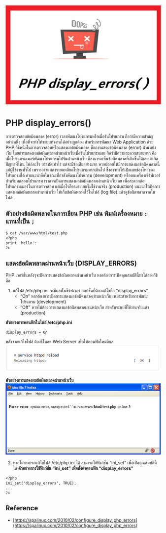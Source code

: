 ![](Image/Code4Sec_Week/php_display_errors_01.png)

# PHP display_errors()

การตรวจสอบข้อผิดพลาด (error) เวลาพัฒนาโปรแกรมหรือเมื่อรันโปรแกรม ถือว่ามีความสำคัญอย่างหนึ่ง เพื่อที่จะทำให้ระบบทำงานได้อย่างถูกต้อง สำหรับการพัฒนา Web Application ด้วย PHP วิธีหนึ่งในการตรวจสอบหรือแสดงผลข้อผิดพลาด คือการแสดงข้อผิดพลาด (error) ผ่านหน้าเว็บ โดยการแสดงผลข้อผิดพลาดผ่านหน้าเว็บเมื่อรันโปรแกรมเลย ถือว่ามีความสะดวกสบายมาก คือเมื่อโปรแกรมเมอร์พัฒนาโปรแกรมไปรันผ่านหน้าเว็บ ก็สามารถเห็นข้อผิดพลาดที่เกิดขึ้นได้เลยว่าเกิดปัญหาที่ไหน ไฟล์อะไร บรรทัดเท่าไร แต่จะมีข้อเสียอย่างมาก หากปล่อยให้มีการแสดงผลข้อผิดพลาดนี้แก่ผู้ใช้งานทั่วไป เพราะอาจแสดงรายละเอียดโปรแกรมมากเกินไป ซึ่งอาจทำให้เปิดเผยช่องโหว่ของโปรแกรมได้ คำแนะนำคือในขณะที่กำลังพัฒนาโปรแกรม (development) หรือบนเครื่องเซิร์ฟเวอร์สำหรับทดสอบโปรแกรม เราอาจเปิดการแสดงผลข้อผิดพลาดผ่านหน้าเว็บเลย เพื่อสะดวกต่อโปรแกรมเมอร์ในการตรวจสอบ แต่เมื่อไรก็ตามระบบเริ่มใช้งานจริง (production) แนะนำให้ปิดการแสดงผลข้อผิดพลาดผ่านหน้าเว็บ ให้เก็บข้อผิดพลาดไว้ในไฟล์ (log file) แล้วดูข้อผิดพลาดจากในไฟล์

## ตัวอย่างข้อผิดพลาดในการเขียน PHP เช่น พิมพ์เครื่องหมาย `:` แทนที่เป็น `;`
```
$ cat /var/www/html/test.php
<?php
print 'hello':
?>
```

## แสดงข้อผิดพลาดผ่านหน้าเว็บ (DISPLAY_ERRORS)
PHP เวอร์ชั่นหลังๆจะปิดการแสดงข้อผิดพลาดผ่านหน้าเว็บ หากต้องการเปิดคุณสมบัตินี้ทำได้สองวิธีคือ
1. แก้ไฟล์ /etc/php.ini จะมีผลทั้งเซิร์ฟเวอร์
ออปชั่นที่ต้องแก้ไขคือ “display_errors”
    - “On” หากต้องการเปิดการแสดงผลข้อผิดพลาดผ่านหน้าเว็บ เหมาะสำหรับการพัฒนาโปรแกรม (development)
    - “Off” หากไม่ต้องการแสดงผลข้อผิดพลาดผ่านหน้าเว็บ สำหรับระบบที่ใช้งานจริงแล้ว (production)

**ตัวอย่างการคอนฟิกในไฟล์ /etc/php.ini**
```
display_errors = On
```
หลังจากแก้ไขไฟล์ ต้องรีโหลด Web Server เพื่อให้คอนฟิกใหม่มีผล
![](Image/Code4Sec_Week/php_display_errors_02.png)

**ตัวอย่างการแสดงผลข้อผิดพลาดผ่านหน้าเว็บ**
![](Image/Code4Sec_Week/php_display_errors_03.png)

2. หากไม่สามารถแก้ไขไฟล์ /etc/php.ini ได้ สามารถใช้ฟังก์ชั่น “ini_set” เพื่อเปิดคุณสมบัตินี้ได้
**ตัวอย่างการใช้ฟังก์ชั่น “ini_set” เพื่อตั้งค่าคอนฟิก “display_errors”**

```
<?php
ini_set('display_errors', TRUE);
...
?>
```

## Reference
- [https://spalinux.com/2010/02/configure_display_php_errors](https://spalinux.com/2010/02/configure_display_php_errors)
